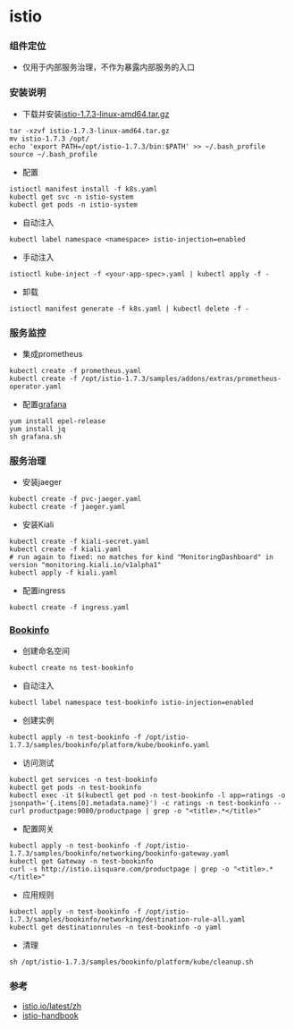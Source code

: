 # istio

### 组件定位
- 仅用于内部服务治理，不作为暴露内部服务的入口

### 安装说明
- 下载并安装[istio-1.7.3-linux-amd64.tar.gz](https://github.com/istio/istio/releases/tag/1.7.3)
```
tar -xzvf istio-1.7.3-linux-amd64.tar.gz
mv istio-1.7.3 /opt/
echo 'export PATH=/opt/istio-1.7.3/bin:$PATH' >> ~/.bash_profile 
source ~/.bash_profile
```
- 配置
```
istioctl manifest install -f k8s.yaml
kubectl get svc -n istio-system
kubectl get pods -n istio-system
```
- 自动注入
```
kubectl label namespace <namespace> istio-injection=enabled
```
- 手动注入
```
istioctl kube-inject -f <your-app-spec>.yaml | kubectl apply -f -
```
- 卸载
```
istioctl manifest generate -f k8s.yaml | kubectl delete -f -
```

### 服务监控
- 集成prometheus
```
kubectl create -f prometheus.yaml
kubectl create -f /opt/istio-1.7.3/samples/addons/extras/prometheus-operator.yaml
```
- 配置[grafana](https://istio.io/latest/docs/ops/integrations/grafana/)
```
yum install epel-release
yum install jq
sh grafana.sh
```

### 服务治理
- 安装jaeger
```
kubectl create -f pvc-jaeger.yaml
kubectl create -f jaeger.yaml
```
- 安装Kiali
```
kubectl create -f kiali-secret.yaml
kubectl create -f kiali.yaml
# run again to fixed: no matches for kind "MonitoringDashboard" in version "monitoring.kiali.io/v1alpha1"
kubectl apply -f kiali.yaml
```
- 配置ingress
```
kubectl create -f ingress.yaml
```

### [Bookinfo](https://istio.io/latest/zh/docs/examples/bookinfo/)
- 创建命名空间
```
kubectl create ns test-bookinfo
```
- 自动注入
```
kubectl label namespace test-bookinfo istio-injection=enabled
```
- 创建实例
```
kubectl apply -n test-bookinfo -f /opt/istio-1.7.3/samples/bookinfo/platform/kube/bookinfo.yaml
```
- 访问测试
```
kubectl get services -n test-bookinfo
kubectl get pods -n test-bookinfo
kubectl exec -it $(kubectl get pod -n test-bookinfo -l app=ratings -o jsonpath='{.items[0].metadata.name}') -c ratings -n test-bookinfo -- curl productpage:9080/productpage | grep -o "<title>.*</title>"
```
- 配置网关
```
kubectl apply -n test-bookinfo -f /opt/istio-1.7.3/samples/bookinfo/networking/bookinfo-gateway.yaml
kubectl get Gateway -n test-bookinfo
curl -s http://istio.iisquare.com/productpage | grep -o "<title>.*</title>"
```
- 应用规则
```
kubectl apply -n test-bookinfo -f /opt/istio-1.7.3/samples/bookinfo/networking/destination-rule-all.yaml
kubectl get destinationrules -n test-bookinfo -o yaml
```
- 清理
```
sh /opt/istio-1.7.3/samples/bookinfo/platform/kube/cleanup.sh
```

### 参考
- [istio.io/latest/zh](https://istio.io/latest/zh/docs/setup/getting-started/)
- [istio-handbook](https://www.servicemesher.com/istio-handbook/concepts/architecture-overview.html)
